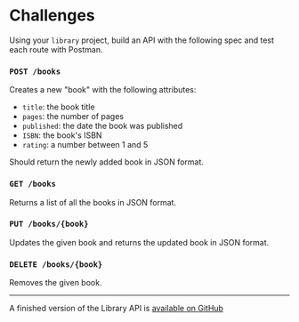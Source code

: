 # Challenges

Using your `library` project, build an API with the following spec and test each route with Postman.

### `POST /books`

Creates a new "book" with the following attributes:

- `title`: the book title
- `pages`: the number of pages
- `published`: the date the book was published
- `ISBN`: the book's ISBN
- `rating`: a number between 1 and 5

Should return the newly added book in JSON format.

### `GET /books`

Returns a list of all the books in JSON format.

### `PUT /books/{book}`

Updates the given book and returns the updated book in JSON format.

### `DELETE /books/{book}`

Removes the given book.

---

A finished version of the Library API is [available on GitHub](https://github.com/develop-me/library-api)
